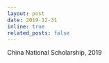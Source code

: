 ```yaml
---
layout: post
date: 2019-12-31
inline: true
related_posts: false
---
```


China National Scholarship, 2019
